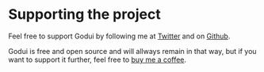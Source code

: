 # Supporting the project

Feel free to support Godui by following me at [Twitter](https://twitter.com/ghsoaresdev) and on [Github](https://github.com/ghsoares).

Godui is free and open source and will allways remain in that way, but if you want to support it further, feel free to [buy me a coffee](https://www.buymeacoffee.com/ghsoares).